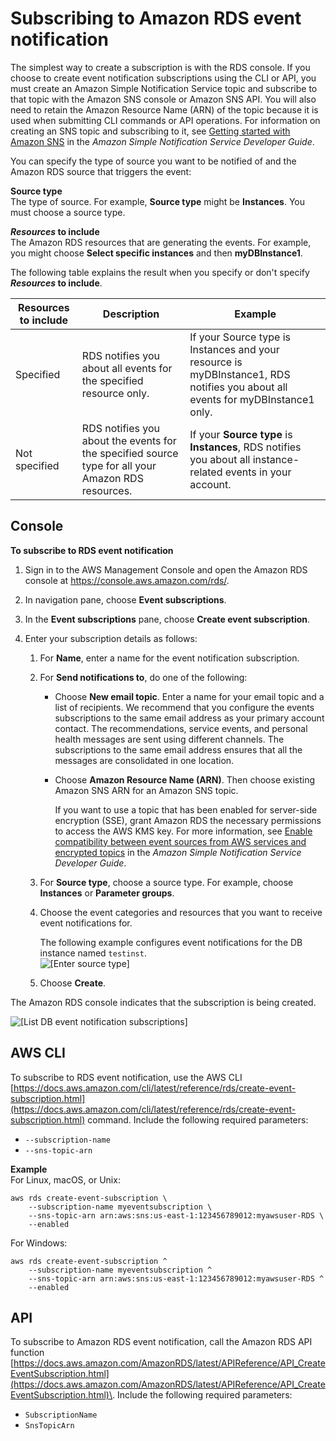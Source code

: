 # Subscribing to Amazon RDS event notification<a name="USER_Events.Subscribing"></a>

The simplest way to create a subscription is with the RDS console\. If you choose to create event notification subscriptions using the CLI or API, you must create an Amazon Simple Notification Service topic and subscribe to that topic with the Amazon SNS console or Amazon SNS API\. You will also need to retain the Amazon Resource Name \(ARN\) of the topic because it is used when submitting CLI commands or API operations\. For information on creating an SNS topic and subscribing to it, see [Getting started with Amazon SNS](https://docs.aws.amazon.com/sns/latest/dg/GettingStarted.html) in the *Amazon Simple Notification Service Developer Guide*\.

You can specify the type of source you want to be notified of and the Amazon RDS source that triggers the event:

**Source type**  
The type of source\. For example, **Source type** might be **Instances**\. You must choose a source type\.

***Resources* to include**  
The Amazon RDS resources that are generating the events\. For example, you might choose **Select specific instances** and then **myDBInstance1**\. 

The following table explains the result when you specify or don't specify ***Resources* to include**\.


|  Resources to include  |  Description  |  Example  | 
| --- | --- | --- | 
|  Specified  |  RDS notifies you about all events for the specified resource only\.  | If your Source type is Instances and your resource is myDBInstance1, RDS notifies you about all events for myDBInstance1 only\. | 
|  Not specified  |  RDS notifies you about the events for the specified source type for all your Amazon RDS resources\.   |  If your **Source type** is **Instances**, RDS notifies you about all instance\-related events in your account\.  | 

## Console<a name="USER_Events.Subscribing.Console"></a>

**To subscribe to RDS event notification**

1. Sign in to the AWS Management Console and open the Amazon RDS console at [https://console\.aws\.amazon\.com/rds/](https://console.aws.amazon.com/rds/)\.

1. In navigation pane, choose **Event subscriptions**\. 

1. In the **Event subscriptions** pane, choose **Create event subscription**\. 

1. Enter your subscription details as follows:

   1. For **Name**, enter a name for the event notification subscription\.

   1. For **Send notifications to**, do one of the following:
      + Choose **New email topic**\. Enter a name for your email topic and a list of recipients\. We recommend that you configure the events subscriptions to the same email address as your primary account contact\. The recommendations, service events, and personal health messages are sent using different channels\. The subscriptions to the same email address ensures that all the messages are consolidated in one location\.
      + Choose **Amazon Resource Name \(ARN\)**\. Then choose existing Amazon SNS ARN for an Amazon SNS topic\.

        If you want to use a topic that has been enabled for server\-side encryption \(SSE\), grant Amazon RDS the necessary permissions to access the AWS KMS key\. For more information, see [ Enable compatibility between event sources from AWS services and encrypted topics](https://docs.aws.amazon.com/sns/latest/dg/sns-key-management.html#compatibility-with-aws-services) in the *Amazon Simple Notification Service Developer Guide*\.

   1. For **Source type**, choose a source type\. For example, choose **Instances** or **Parameter groups**\.

   1. Choose the event categories and resources that you want to receive event notifications for\.

      The following example configures event notifications for the DB instance named `testinst`\.  
![\[Enter source type\]](http://docs.aws.amazon.com/AmazonRDS/latest/UserGuide/images/event-source.png)

   1. Choose **Create**\.

The Amazon RDS console indicates that the subscription is being created\.

![\[List DB event notification subscriptions\]](http://docs.aws.amazon.com/AmazonRDS/latest/UserGuide/images/EventNotification-Create2.png)

## AWS CLI<a name="USER_Events.Subscribing.CLI"></a>

To subscribe to RDS event notification, use the AWS CLI [https://docs.aws.amazon.com/cli/latest/reference/rds/create-event-subscription.html](https://docs.aws.amazon.com/cli/latest/reference/rds/create-event-subscription.html) command\. Include the following required parameters:
+ `--subscription-name`
+ `--sns-topic-arn`

**Example**  
For Linux, macOS, or Unix:  

```
aws rds create-event-subscription \
    --subscription-name myeventsubscription \
    --sns-topic-arn arn:aws:sns:us-east-1:123456789012:myawsuser-RDS \
    --enabled
```
For Windows:  

```
aws rds create-event-subscription ^
    --subscription-name myeventsubscription ^
    --sns-topic-arn arn:aws:sns:us-east-1:123456789012:myawsuser-RDS ^
    --enabled
```

## API<a name="USER_Events.Subscribing.API"></a>

To subscribe to Amazon RDS event notification, call the Amazon RDS API function [https://docs.aws.amazon.com/AmazonRDS/latest/APIReference/API_CreateEventSubscription.html](https://docs.aws.amazon.com/AmazonRDS/latest/APIReference/API_CreateEventSubscription.html)\. Include the following required parameters: 
+ `SubscriptionName`
+ `SnsTopicArn`